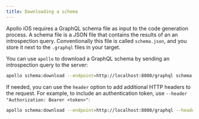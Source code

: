 ```yaml
---
title: Downloading a schema
---
```


Apollo iOS requires a GraphQL schema file as input to the code generation process. A schema file is a JSON file that contains the results of an an introspection query. Conventionally this file is called `schema.json`, and you store it next to the `.graphql` files in your target.

You can use `apollo` to download a GraphQL schema by sending an introspection query to the server:

```sh
apollo schema:download --endpoint=http://localhost:8080/graphql schema.json
```

If needed, you can use the `header` option to add additional HTTP headers to the request. For example, to include an authentication token, use `--header "Authorization: Bearer <token>"`:

```sh
apollo schema:download --endpoint=http://localhost:8080/graphql --header="Authorization: Bearer <token>" schema.json
```
